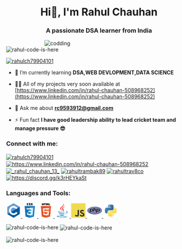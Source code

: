 <h1 align="center">Hi👋, I'm Rahul Chauhan</h1>
<h3 align="center">A passionate DSA learner from India</h3>

<img align="right" alt="codding" width="400" src="https://user-images.githubusercontent.com/74038190/225813708-98b745f2-7d22-48cf-9150-083f1b00d6c9.gif">

<p align="left"> <img src="https://komarev.com/ghpvc/?username=rahul-code-is-here&label=Profile%20views&color=0e75b6&style=flat" alt="rahul-code-is-here" /> </p>

<p align="left"> <a href="https://twitter.com/rahulch79904101" target="blank"><img src="https://img.shields.io/twitter/follow/rahulch79904101?logo=twitter&style=for-the-badge" alt="rahulch79904101" /></a> </p>

- 🌱 I’m currently learning **DSA,WEB DEVLOPMENT,DATA SCIENCE**

- 👨‍💻 All of my projects very soon available at [https://www.linkedin.com/in/rahul-chauhan-508968252](https://www.linkedin.com/in/rahul-chauhan-508968252)

- 💬 Ask me about **rc9593912@gmail.com**

- ⚡ Fun fact **I have good leadership ability to lead cricket team and manage pressure 😎**

<h3 align="left">Connect with me:</h3>
<p align="left">
<a href="https://twitter.com/rahulch79904101" target="blank"><img align="center" src="https://raw.githubusercontent.com/rahuldkjain/github-profile-readme-generator/master/src/images/icons/Social/twitter.svg" alt="rahulch79904101" height="30" width="40" /></a>
<a href="https://linkedin.com/in/https://www.linkedin.com/in/rahul-chauhan-508968252" target="blank"><img align="center" src="https://raw.githubusercontent.com/rahuldkjain/github-profile-readme-generator/master/src/images/icons/Social/linked-in-alt.svg" alt="https://www.linkedin.com/in/rahul-chauhan-508968252" height="30" width="40" /></a>
<a href="https://instagram.com/_rahul_chauhan_13_" target="blank"><img align="center" src="https://raw.githubusercontent.com/rahuldkjain/github-profile-readme-generator/master/src/images/icons/Social/instagram.svg" alt="_rahul_chauhan_13_" height="30" width="40" /></a>
<a href="https://www.leetcode.com/rahultrambak89" target="blank"><img align="center" src="https://raw.githubusercontent.com/rahuldkjain/github-profile-readme-generator/master/src/images/icons/Social/leet-code.svg" alt="rahultrambak89" height="30" width="40" /></a>
<a href="https://auth.geeksforgeeks.org/user/rahultrav8co" target="blank"><img align="center" src="https://raw.githubusercontent.com/rahuldkjain/github-profile-readme-generator/master/src/images/icons/Social/geeks-for-geeks.svg" alt="rahultrav8co" height="30" width="40" /></a>
<a href="https://discord.gg/https://discord.gg/k3rHEYkaSt" target="blank"><img align="center" src="https://raw.githubusercontent.com/rahuldkjain/github-profile-readme-generator/master/src/images/icons/Social/discord.svg" alt="https://discord.gg/k3rHEYkaSt" height="30" width="40" /></a>
</p>

<h3 align="left">Languages and Tools:</h3>
<p align="left"> <a href="https://www.cprogramming.com/" target="_blank" rel="noreferrer"> <img src="https://raw.githubusercontent.com/devicons/devicon/master/icons/c/c-original.svg" alt="c" width="40" height="40"/> </a> <a href="https://www.w3schools.com/css/" target="_blank" rel="noreferrer"> <img src="https://raw.githubusercontent.com/devicons/devicon/master/icons/css3/css3-original-wordmark.svg" alt="css3" width="40" height="40"/> </a> <a href="https://www.w3.org/html/" target="_blank" rel="noreferrer"> <img src="https://raw.githubusercontent.com/devicons/devicon/master/icons/html5/html5-original-wordmark.svg" alt="html5" width="40" height="40"/> </a> <a href="https://www.java.com" target="_blank" rel="noreferrer"> <img src="https://raw.githubusercontent.com/devicons/devicon/master/icons/java/java-original.svg" alt="java" width="40" height="40"/> </a> <a href="https://developer.mozilla.org/en-US/docs/Web/JavaScript" target="_blank" rel="noreferrer"> <img src="https://raw.githubusercontent.com/devicons/devicon/master/icons/javascript/javascript-original.svg" alt="javascript" width="40" height="40"/> </a> <a href="https://www.php.net" target="_blank" rel="noreferrer"> <img src="https://raw.githubusercontent.com/devicons/devicon/master/icons/php/php-original.svg" alt="php" width="40" height="40"/> </a> <a href="https://www.python.org" target="_blank" rel="noreferrer"> <img src="https://raw.githubusercontent.com/devicons/devicon/master/icons/python/python-original.svg" alt="python" width="40" height="40"/> </a> </p>

<p><img align="left" src="https://github-readme-stats.vercel.app/api/top-langs?username=rahul-code-is-here&show_icons=true&locale=en&layout=compact" alt="rahul-code-is-here" /></p>

<p>&nbsp;<img align="center" src="https://github-readme-stats.vercel.app/api?username=rahul-code-is-here&show_icons=true&locale=en" alt="rahul-code-is-here" /></p>

<p><img align="center" src="https://github-readme-streak-stats.herokuapp.com/?user=rahul-code-is-here&" alt="rahul-code-is-here" /></p>

